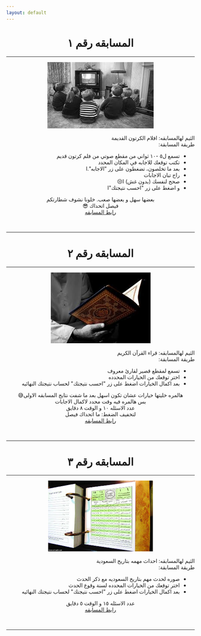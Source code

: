 ```yaml
---
layout: default
---
```


<center> <h1>المسابقه رقم ١</h1> </center>

* * *

<p align="center"> 
<img src="./media/week1/theme_1.jpeg">
</p>

<p style="text-align:center" dir="rtl">


<div dir="RTL">
الثيم لهالمسابقه: افلام الكرتون القديمة 
<br>
طريقة المسابقة:
<ul>
  <li>تسمع ل٥ -١٠ ثواني من مقطع صوتي من فلم كرتون قديم</li>
  <li>تكتب توقعك للاجابه في المكان المحدد</li>
  <li>بعد ما تخلصون، تضغطون على زر "الاجابه".ا</li>
  <li>راح تبان الاجابات</li>
  <li>صحح لنفسك (بدون غش) ا&#x1F612;</li>
  <li>و اضغط على زر "احسب نتيجتك"ا</li>
</ul> 
<p align="center"> 
بعضها سهل و بعضها صعب. خلونا نشوف شطارتكم <br>
فيصل اتحداك &#x1F60E; <br>
<a href="./quiz1.html">رابط المسابقه</a>
</p>
</div>

<br>

* * *  

<center> <h1>المسابقه رقم ٢</h1> </center>

* * *  

<p align="center"> 
<img src="./media/week2/theme.jpeg">
</p>

<p style="text-align:center" dir="rtl">


<div dir="RTL">
الثيم لهالمسابقه: قراء القرآن الكريم
<br>
طريقة المسابقة:
<ul>
  <li>تسمع لمقطع قصير لقارئ معروف</li>
  <li>اختر توقعك من الخيارات المحدده</li>
  <li>بعد اكمال الخيارات اضغط على زر "احسب نتيجتك" لحساب نتيجتك النهائيه</li>
</ul> 
<p align="center"> 
هالمره خليتها خيارات عشان تكون اسهل بعد ما شفت نتايج المسابقه الاولى&#x1F605;<br>
بس هالمره فيه وقت محدد لاكمال الاجابات
<br>
عدد الاسئله ١٠ و الوقت ٨ دقايق
<br>
لتخفيف الضغط: ما اتحداك فيصل <br>
<a href="./quiz2.html">رابط المسابقه</a>
</p>
</div>

<br>

* * *  

<center> <h1>المسابقه رقم ٣</h1> </center>

* * *  

<p align="center"> 
<img src="./media/week3/theme.jpeg" width="280" height="189">
</p>

<p style="text-align:center" dir="rtl">


<div dir="RTL">
الثيم لهالمسابقه: احداث مهمه بتاريخ السعودية
<br>
طريقة المسابقة:
<ul>
  <li>صوره لحدث مهم بتاريخ السعوديه مع ذكر الحدث</li>
  <li>اختر توقعك من الخيارات المحدده لسنة وقوع الحدث</li>
  <li>بعد اكمال الخيارات اضغط على زر "احسب نتيجتك" لحساب نتيجتك النهائيه</li>
</ul> 
<p align="center"> 
عدد الاسئله ١٥ و الوقت ٥ دقايق
<br>
<a href="./quiz3.html">رابط المسابقه</a>
</p>
</div>

<br>

* * *


